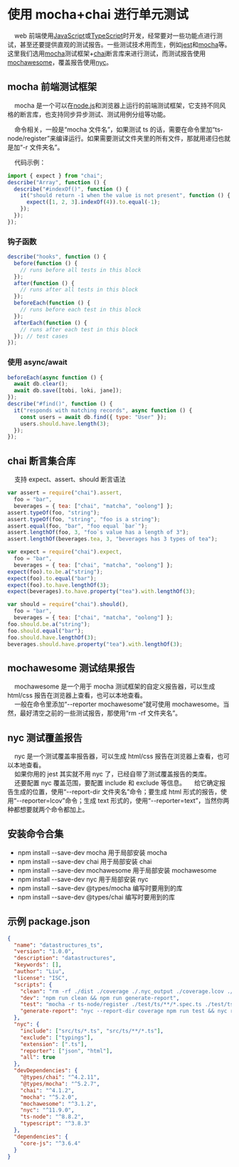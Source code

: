 # 使用 mocha+chai 进行单元测试

&nbsp;&nbsp;&nbsp;&nbsp;web 前端使用[JavaScript](https://developer.mozilla.org/zh-CN/docs/book-web/Web/JavaScript)或[TypeScript](https://www.tslang.cn/)时开发，经常要对一些功能点进行测试，甚至还要提供直观的测试报告。一些测试技术用而生，例如[jest](https://jestjs.io/)和[mocha](https://mochajs.org/)等。这里我们选用[mocha](https://mochajs.org/)测试框架+[chai](https://www.chaijs.com/)断言库来进行测试，而测试报告使用[mochawesome](https://www.npmjs.com/package/mochawesome)，覆盖报告使用[nyc](https://www.npmjs.com/package/nyc)。

## mocha 前端测试框架

&nbsp;&nbsp;&nbsp;&nbsp;mocha 是一个可以在[node.js](https://nodejs.org/zh-cn/)和浏览器上运行的前端测试框架，它支持不同风格的断言库，也支持同步异步测试、测试用例分组等功能。

&nbsp;&nbsp;&nbsp;&nbsp;命令相关，一般是“mocha 文件名”，如果测试 ts 的话，需要在命令里加“ts-node/register”来编译运行。如果需要测试文件夹里的所有文件，那就用递归也就是加“-r 文件夹名”。

&nbsp;&nbsp;&nbsp;&nbsp;代码示例：

```js
import { expect } from "chai";
describe("Array", function () {
  describe("#indexOf()", function () {
    it("should return -1 when the value is not present", function () {
      expect([1, 2, 3].indexOf(4)).to.equal(-1);
    });
  });
});
```

### 钩子函数

```js
describe("hooks", function () {
  before(function () {
    // runs before all tests in this block
  });
  after(function () {
    // runs after all tests in this block
  });
  beforeEach(function () {
    // runs before each test in this block
  });
  afterEach(function () {
    // runs after each test in this block
  }); // test cases
});
```

### 使用 async/await

```js
beforeEach(async function () {
  await db.clear();
  await db.save([tobi, loki, jane]);
});
describe("#find()", function () {
  it("responds with matching records", async function () {
    const users = await db.find({ type: "User" });
    users.should.have.length(3);
  });
});
```

## chai 断言集合库

&nbsp;&nbsp;&nbsp;&nbsp;支持 expect、assert、should 断言语法

```javascript
var assert = require("chai").assert,
  foo = "bar",
  beverages = { tea: ["chai", "matcha", "oolong"] };
assert.typeOf(foo, "string");
assert.typeOf(foo, "string", "foo is a string");
assert.equal(foo, "bar", "foo equal `bar`");
assert.lengthOf(foo, 3, "foo`s value has a length of 3");
assert.lengthOf(beverages.tea, 3, "beverages has 3 types of tea");

var expect = require("chai").expect,
  foo = "bar",
  beverages = { tea: ["chai", "matcha", "oolong"] };
expect(foo).to.be.a("string");
expect(foo).to.equal("bar");
expect(foo).to.have.lengthOf(3);
expect(beverages).to.have.property("tea").with.lengthOf(3);

var should = require("chai").should(),
  foo = "bar",
  beverages = { tea: ["chai", "matcha", "oolong"] };
foo.should.be.a("string");
foo.should.equal("bar");
foo.should.have.lengthOf(3);
beverages.should.have.property("tea").with.lengthOf(3);
```

## mochawesome 测试结果报告

&nbsp;&nbsp;&nbsp;&nbsp;mochawesome 是一个用于 mocha 测试框架的自定义报告器，可以生成 html/css 报告在浏览器上查看，也可以本地查看。  
&nbsp;&nbsp;&nbsp;&nbsp;一般在命令里添加“--reporter mochawesome”就可使用 mochawesome。当然，最好清空之前的一些测试报告，那使用“rm -rf 文件夹名”。

## nyc 测试覆盖报告

&nbsp;&nbsp;&nbsp;&nbsp;nyc 是一个测试覆盖率报告器，可以生成 html/css 报告在浏览器上查看，也可以本地查看。  
&nbsp;&nbsp;&nbsp;&nbsp;如果你用的 jest 其实就不用 nyc 了，已经自带了测试覆盖报告的类库。  
&nbsp;&nbsp;&nbsp;&nbsp;还要配置 nyc 覆盖范围，要配置 include 和 exclude 等信息。
&nbsp;&nbsp;&nbsp;&nbsp;给它确定报告生成的位置，使用“--report-dir 文件夹名”命令；要生成 html 形式的报告，使用“--reporter=lcov”命令；生成 text 形式的，使用“--reporter=text”，当然你两种都想要就两个命令都加上。

## 安装命令合集

- npm install --save-dev mocha 用于局部安装 mocha
- npm install --save-dev chai 用于局部安装 chai
- npm install --save-dev mochawesome 用于局部安装 mochawesome
- npm install --save-dev nyc 用于局部安装 nyc
- npm install --save-dev @types/mocha 编写时要用到的库
- npm install --save-dev @types/chai 编写时要用到的库

## 示例 package.json

```json
{
  "name": "datastructures_ts",
  "version": "1.0.0",
  "description": "datastructures",
  "keywords": [],
  "author": "Liu",
  "license": "ISC",
  "scripts": {
    "clean": "rm -rf ./dist ./coverage ./.nyc_output ./coverage.lcov ./mochawesome-report",
    "dev": "npm run clean && npm run generate-report",
    "test": "mocha -r ts-node/register ./test/ts/**/*.spec.ts ./test/ts/**/**/*.spec.ts --reporter mochawesome",
    "generate-report": "nyc --report-dir coverage npm run test && nyc report --reporter=text"
  },
  "nyc": {
    "include": ["src/ts/*.ts", "src/ts/**/*.ts"],
    "exclude": ["typings"],
    "extension": [".ts"],
    "reporter": ["json", "html"],
    "all": true
  },
  "devDependencies": {
    "@types/chai": "^4.2.11",
    "@types/mocha": "^5.2.7",
    "chai": "^4.1.2",
    "mocha": "^5.2.0",
    "mochawesome": "^3.1.2",
    "nyc": "^11.9.0",
    "ts-node": "^8.8.2",
    "typescript": "^3.8.3"
  },
  "dependencies": {
    "core-js": "^3.6.4"
  }
}
```
